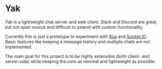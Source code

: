 # Yak

Yak is a lightweight chat server and web client. Slack and Discord are great,
but not open source and difficult to extend with custom functionality.

Currently this is just a prototype to experiment with [Koa][koa] and
[Socket.IO][io]. Basic features like keeping a message history and multiple
chats are not implemented.

The main goal for this project is to be highly extensible (both client- and
server-side) while keeping the core as minimal and lightweight as possible.

[koa]:https://koajs.com/
[io]:https://socket.io/

